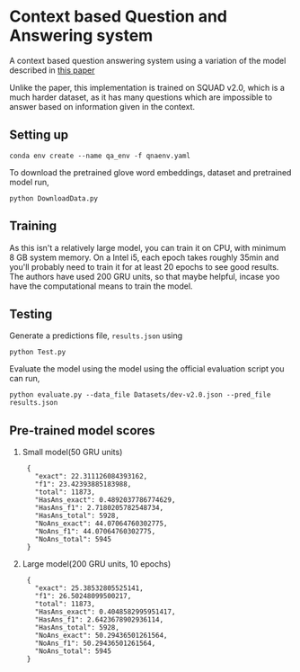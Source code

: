 # Context based Question and Answering system

A context based question answering system using a variation of the model described in
[this paper](https://web.stanford.edu/class/archive/cs/cs224n/cs224n.1184/reports/6904508.pdf)

Unlike the paper, this implementation is trained on SQUAD v2.0, which is a much harder dataset, as it has many questions which are impossible to answer based on information given in the context. 


## Setting up

    conda env create --name qa_env -f qnaenv.yaml
    
To download the pretrained glove word embeddings, dataset and pretrained model run,
    
    python DownloadData.py 

## Training
As this isn't a relatively large model, you can train it on CPU, with minimum 8 GB system memory. On a Intel i5, each epoch takes roughly 35min and you'll probably need to train it for at least 20 epochs to see good results.
The authors have used 200 GRU units, so that maybe helpful, incase yoo have the computational means to train the model. 

## Testing
Generate a predictions file, `results.json` using

    python Test.py

Evaluate the model using the model using the official evaluation script you can run,

    python evaluate.py --data_file Datasets/dev-v2.0.json --pred_file results.json


## Pre-trained model scores

1) Small model(50 GRU units)

        {
          "exact": 22.311126084393162,
          "f1": 23.42393885183988,
          "total": 11873,
          "HasAns_exact": 0.4892037786774629,
          "HasAns_f1": 2.7180205782548734,
          "HasAns_total": 5928,
          "NoAns_exact": 44.07064760302775,
          "NoAns_f1": 44.07064760302775,
          "NoAns_total": 5945
        }

2) Large model(200 GRU units, 10 epochs)

        {
          "exact": 25.38532805525141,
          "f1": 26.50248099500217,
          "total": 11873,
          "HasAns_exact": 0.4048582995951417,
          "HasAns_f1": 2.6423678902936114,
          "HasAns_total": 5928,
          "NoAns_exact": 50.29436501261564,
          "NoAns_f1": 50.29436501261564,
          "NoAns_total": 5945
        }
